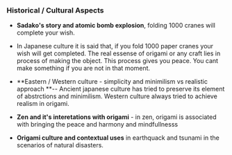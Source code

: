 ### Historical / Cultural Aspects

* **Sadako's story and atomic bomb explosion**, folding 1000 cranes will complete your wish.

* In Japanese culture it is said that, if you fold 1000 paper cranes your wish will get completed. The real essense of origami or any craft lies in process of making the object. This process gives you peace. You cant make something if you are not in that moment.

* **Eastern / Western culture - simplicity and minimilism vs realistic approach **-- Ancient japanese culture has tried to preserve its element of abstrctions and minimilism. Western culture always tried to achieve realism in origami.
* **Zen and it's interetations with origami** - in zen, origami is associated with bringing the peace and harmony and mindfullnesss
* **Origami culture and contextual uses** in earthquack and tsunami in the scenarios of natural disasters. 



